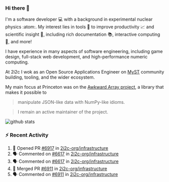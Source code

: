 ### Hi there 👋 

I'm a software developer 💻 with a background in experimental nuclear physics :atom:. My interest lies in tools :wrench: to improve productivity :chart_with_upwards_trend: and scientific insight :telescope:, including rich documentation 📚, interactive computing 🧮, and more! 

I have experience in many aspects of software engineering, including game design, full-stack web development, and high-performance numeric computing. 

At 2i2c I wok as an Open Source Applications Engineer on [MyST](https://github.com/jupyter-book/mystmd) community building, tooling, and the wider ecosystem. 

My main focus at Princeton was on the [Awkward Array project](awkward-array.org/), a library that makes it possible to 
> manipulate JSON-like data with NumPy-like idioms.

> I remain an active maintainer of the project. 

![github stats](https://github-readme-stats.vercel.app/api?username=agoose77&show_icons=true&hide_rank=true&hide_title=true&bg_color=30,e76445,904e95&text_color=efe3ec&icon_color=efe3ec)
<!--
**agoose77/agoose77** is a ✨ _special_ ✨ repository because its `README.md` (this file) appears on your GitHub profile.

Here are some ideas to get you started:

- 🔭 I’m currently working on ...
- 🌱 I’m currently learning ...
- 👯 I’m looking to collaborate on ...
- 🤔 I’m looking for help with ...
- 💬 Ask me about ...
- 📫 How to reach me: ...
- 😄 Pronouns: ...
- ⚡ Fun fact: ...
-->

### :zap: Recent Activity

<!--START_SECTION:activity-->
1. 💪 Opened PR [#6917](https://github.com/2i2c-org/infrastructure/pull/6917) in [2i2c-org/infrastructure](https://github.com/2i2c-org/infrastructure)
2. 🗣 Commented on [#6617](https://github.com/2i2c-org/infrastructure/issues/6617#issuecomment-3398797030) in [2i2c-org/infrastructure](https://github.com/2i2c-org/infrastructure)
3. 🗣 Commented on [#6617](https://github.com/2i2c-org/infrastructure/issues/6617#issuecomment-3398487091) in [2i2c-org/infrastructure](https://github.com/2i2c-org/infrastructure)
4. 🎉 Merged PR [#6911](https://github.com/2i2c-org/infrastructure/pull/6911) in [2i2c-org/infrastructure](https://github.com/2i2c-org/infrastructure)
5. 🗣 Commented on [#6911](https://github.com/2i2c-org/infrastructure/pull/6911#issuecomment-3392398885) in [2i2c-org/infrastructure](https://github.com/2i2c-org/infrastructure)
<!--END_SECTION:activity-->
